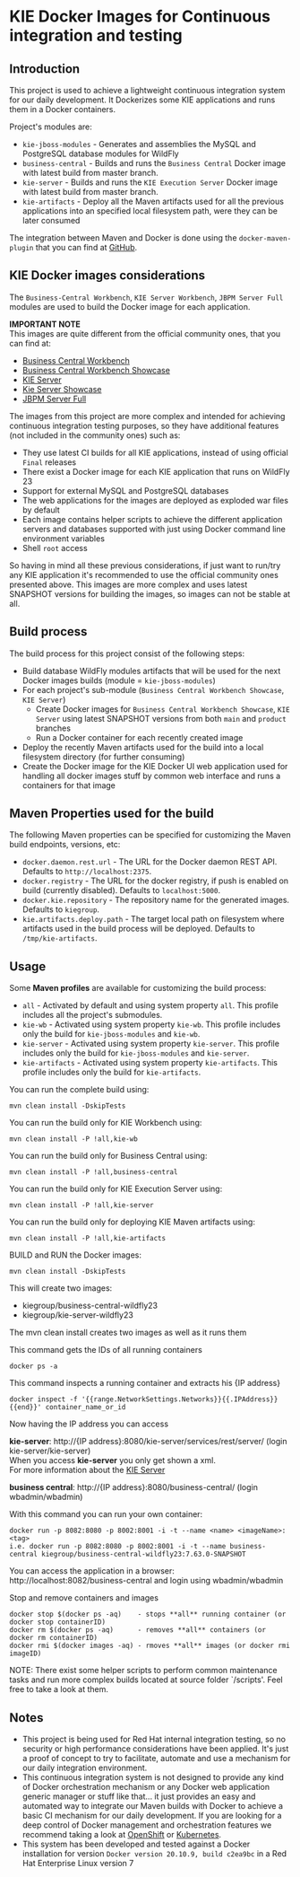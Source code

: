 KIE Docker Images for Continuous integration and testing
========================================================

Introduction
------------

This project is used to achieve a lightweight continuous integration system for our daily development. It Dockerizes some KIE applications and runs them in a Docker containers.

Project's modules are:               
* `kie-jboss-modules` - Generates and assemblies the MySQL and PostgreSQL database modules for WildFly
* `business-central` - Builds and runs the `Business Central` Docker image with latest build from master branch.
* `kie-server` - Builds and runs the `KIE Execution Server` Docker image with latest build from master branch.
* `kie-artifacts` - Deploy all the Maven artifacts used for all the previous applications into an specified local filesystem path, were they can be later consumed

The integration between Maven and Docker is done using the `docker-maven-plugin` that you can find at [GitHub](https://github.com/rhuss/docker-maven-plugin).                               

KIE Docker images considerations
--------------------------------

The `Business-Central Workbench`, `KIE Server Workbench`, `JBPM Server Full` modules are used to build the Docker image for each application.

**IMPORTANT NOTE**                     
This images are quite different from the official community ones, that you can find at:                   
* [Business Central Workbench](https://quay.io/repository/kiegroup/business-central-workbench)                      
* [Business Central Workbench Showcase](https://quay.io/repository/kiegroup/business-central-workbench-showcase)                        
* [KIE Server](https://quay.io/repository/kiegroup/kie-server)                      
* [Kie Server Showcase](https://quay.io/repository/kiegroup/kie-server-showcase)                      
* [JBPM Server Full](https://quay.io/repository/kiegroup/jbpm-server-full)                       

The images from this project are more complex and intended for achieving continuous integration testing purposes, so they have additional features (not included in the community ones) such as:                   
* They use latest CI builds for all KIE applications, instead of using official `Final` releases
* There exist a Docker image for each KIE application that runs on WildFly 23
* Support for external MySQL and PostgreSQL databases                      
* The web applications for the images are deployed as exploded war files by default
* Each image contains helper scripts to achieve the different application servers and databases supported with just using Docker command line environment variables                            
* Shell `root` access                                        

So having in mind all these previous considerations, if just want to run/try any KIE application it's recommended to use the official community ones presented above. This images are more complex and uses latest SNAPSHOT versions for building the images, so images can not be stable at all.                    

Build process
-------------

The build process for this project consist of the following steps:                 
* Build database WildFly modules artifacts that will be used for the next Docker images builds (module = `kie-jboss-modules`)                           
* For each project's sub-module (`Business Central Workbench Showcase`, `KIE Server`)
    * Create Docker images for `Business Central Workbench Showcase`, `KIE Server` using latest SNAPSHOT versions from both `main` and `product` branches     
    * Run a Docker container for each recently created image                    
* Deploy the recently Maven artifacts used for the build into a local filesystem directory (for further consuming)                     
* Create the Docker image for the KIE Docker UI web application used for handling all docker images stuff by common web interface and runs a containers for that image                        

Maven Properties used for the build
-----------------------------------

The following Maven properties can be specified for customizing the Maven build endpoints, versions, etc:                                 

* `docker.daemon.rest.url` - The URL for the Docker daemon REST API. Defaults to `http://localhost:2375`.                                  
* `docker.registry` - The URL for the docker registry, if push is enabled on build (currently disabled). Defaults to `localhost:5000`.                                  
* `docker.kie.repository` - The repository name for the generated images. Defaults to `kiegroup`.                                  
* `kie.artifacts.deploy.path` - The target local path on filesystem where artifacts used in the build process will be deployed. Defaults to `/tmp/kie-artifacts`.

Usage
-----

Some **Maven profiles** are available for customizing the build process:                       
* `all` - Activated by default and using system property `all`. This profile includes all the project's submodules.                        
* `kie-wb` - Activated using system property `kie-wb`. This profile includes only the build for `kie-jboss-modules` and `kie-wb`.                     
* `kie-server` - Activated using system property `kie-server`. This profile includes only the build for `kie-jboss-modules` and `kie-server`.
* `kie-artifacts` - Activated using system property `kie-artifacts`. This profile includes only the build for `kie-artifacts`.

You can run the complete build using:                    

    mvn clean install -DskipTests
    
You can run the build only for KIE Workbench using:                    

    mvn clean install -P !all,kie-wb

You can run the build only for Business Central using:

    mvn clean install -P !all,business-central

You can run the build only for KIE Execution Server using:                    

    mvn clean install -P !all,kie-server

You can run the build only for deploying KIE Maven artifacts using:

    mvn clean install -P !all,kie-artifacts

BUILD and RUN the Docker images: 

    mvn clean install -DskipTests

  This will create two images:
* kiegroup/business-central-wildfly23
* kiegroup/kie-server-wildfly23

The mvn clean install creates two images as well as it runs them

  This command gets the IDs of all running containers
  
    docker ps -a

  This command inspects a running container and extracts his {IP address}

    docker inspect -f '{{range.NetworkSettings.Networks}}{{.IPAddress}}{{end}}' container_name_or_id

  Now having the IP address you can access

  **kie-server**:       http://{IP address}:8080/kie-server/services/rest/server/ (login kie-server/kie-server)<br>
  When you access **kie-server** you only get shown a xml.<br>
  For more information about the [KIE Server](https://docs.jbpm.org/7.61.0.Final/jbpm-docs/html_single/#_ch.kie.server)
  
  **business central**: http://{IP address}:8080/business-central/ (login wbadmin/wbadmin) 

  With this command you can run your own container:

    docker run -p 8082:8080 -p 8002:8001 -i -t --name <name> <imageName>:<tag>
    i.e. docker run -p 8082:8080 -p 8002:8001 -i -t --name business-central kiegroup/business-central-wildfly23:7.63.0-SNAPSHOT

  You can access the application in a browser: http://localhost:8082/business-central and login using wbadmin/wbadmin

Stop and remove containers and images
  
    docker stop $(docker ps -aq)    - stops **all** running container (or docker stop containerID)
    docker rm $(docker ps -aq)      - removes **all** containers (or docker rm containerID)
    docker rmi $(docker images -aq) - rmoves **all** images (or docker rmi imageID)


NOTE: There exist some helper scripts to perform common maintenance tasks and run more complex builds located at  source folder `/scripts'. Feel free to take a look at them.

Notes
-----

* This project is being used for Red Hat internal integration testing, so no security or high performance considerations have been applied. It's just a proof of concept to try to facilitate, automate and use a mechanism for our daily integration environment.                               
* This continuous integration system is not designed to provide any kind of Docker orchestration mechanism or any Docker web application generic manager or stuff like that... it just provides an easy and automated way to integrate our Maven builds with Docker to achieve a basic CI mechanism for our daily development. If you are looking for a deep control of Docker management and orchestration features we recommend taking a look at [OpenShift](https://github.com/openshift/origin/) or [Kubernetes](http://kubernetes.io/).                 
* This system has been developed and tested against a Docker installation for version `Docker version 20.10.9, build c2ea9bc` in a Red Hat Enterprise Linux version 7                       

